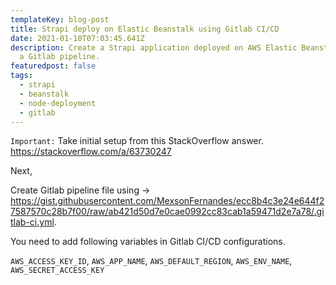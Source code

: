 ```yaml
---
templateKey: blog-post
title: Strapi deploy on Elastic Beanstalk using Gitlab CI/CD
date: 2021-01-10T07:03:45.641Z
description: Create a Strapi application deployed on AWS Elastic Beanstalk with
  a Gitlab pipeline.
featuredpost: false
tags:
  - strapi
  - beanstalk
  - node-deployment
  - gitlab
---
```

`Important:` Take initial setup from this StackOverflow answer. <https://stackoverflow.com/a/63730247>

Next,

Create Gitlab pipeline file using -> <https://gist.githubusercontent.com/MexsonFernandes/ecc8b4c3e24e644f27587570c28b7f00/raw/ab421d50d7e0cae0992cc83cab1a59471d2e7a78/.gitlab-ci.yml>.

You need to add following variables in Gitlab CI/CD configurations.

`AWS_ACCESS_KEY_ID`, `AWS_APP_NAME`, `AWS_DEFAULT_REGION`, `AWS_ENV_NAME`, `AWS_SECRET_ACCESS_KEY`